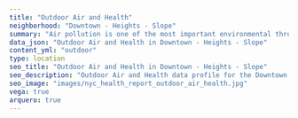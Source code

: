 ```yaml
---
title: "Outdoor Air and Health"
neighborhood: "Downtown - Heights - Slope"
summary: "Air pollution is one of the most important environmental threats to urban populations and while all people are exposed, pollutant emissions, levels of exposure, and population vulnerability vary across neighborhoods. Exposures to common air pollutants have been linked to respiratory and cardiovascular diseases, cancers, and premature deaths."
data_json: "Outdoor Air and Health in Downtown - Heights - Slope"
content_yml: "outdoor"
type: location
seo_title: "Outdoor Air and Health in Downtown - Heights - Slope"
seo_description: "Outdoor Air and Health data profile for the Downtown - Heights - Slope neighborhood of NYC."
seo_image: "images/nyc_health_report_outdoor_air_health.jpg"
vega: true
arquero: true
---
```

